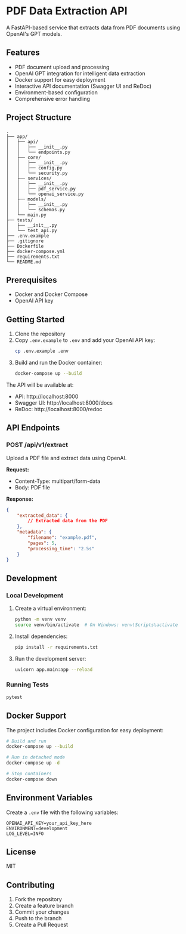 # PDF Data Extraction API

A FastAPI-based service that extracts data from PDF documents using OpenAI's GPT models.

## Features

- PDF document upload and processing
- OpenAI GPT integration for intelligent data extraction
- Docker support for easy deployment
- Interactive API documentation (Swagger UI and ReDoc)
- Environment-based configuration
- Comprehensive error handling

## Project Structure

```
.
├── app/
│   ├── api/
│   │   ├── __init__.py
│   │   └── endpoints.py
│   ├── core/
│   │   ├── __init__.py
│   │   ├── config.py
│   │   └── security.py
│   ├── services/
│   │   ├── __init__.py
│   │   ├── pdf_service.py
│   │   └── openai_service.py
│   ├── models/
│   │   ├── __init__.py
│   │   └── schemas.py
│   └── main.py
├── tests/
│   ├── __init__.py
│   └── test_api.py
├── .env.example
├── .gitignore
├── Dockerfile
├── docker-compose.yml
├── requirements.txt
└── README.md
```

## Prerequisites

- Docker and Docker Compose
- OpenAI API key

## Getting Started

1. Clone the repository
2. Copy `.env.example` to `.env` and add your OpenAI API key:
   ```bash
   cp .env.example .env
   ```
3. Build and run the Docker container:
   ```bash
   docker-compose up --build
   ```

The API will be available at:
- API: http://localhost:8000
- Swagger UI: http://localhost:8000/docs
- ReDoc: http://localhost:8000/redoc

## API Endpoints

### POST /api/v1/extract
Upload a PDF file and extract data using OpenAI.

**Request:**
- Content-Type: multipart/form-data
- Body: PDF file

**Response:**
```json
{
    "extracted_data": {
        // Extracted data from the PDF
    },
    "metadata": {
        "filename": "example.pdf",
        "pages": 5,
        "processing_time": "2.5s"
    }
}
```

## Development

### Local Development

1. Create a virtual environment:
   ```bash
   python -m venv venv
   source venv/bin/activate  # On Windows: venv\Scripts\activate
   ```

2. Install dependencies:
   ```bash
   pip install -r requirements.txt
   ```

3. Run the development server:
   ```bash
   uvicorn app.main:app --reload
   ```

### Running Tests

```bash
pytest
```

## Docker Support

The project includes Docker configuration for easy deployment:

```bash
# Build and run
docker-compose up --build

# Run in detached mode
docker-compose up -d

# Stop containers
docker-compose down
```

## Environment Variables

Create a `.env` file with the following variables:

```
OPENAI_API_KEY=your_api_key_here
ENVIRONMENT=development
LOG_LEVEL=INFO
```

## License

MIT

## Contributing

1. Fork the repository
2. Create a feature branch
3. Commit your changes
4. Push to the branch
5. Create a Pull Request 